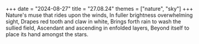 +++
date = "2024-08-27"
title = "27.08.24"
themes = ["nature", "sky"]
+++
Nature's muse that rides upon the winds,
In fuller brightness overwhelming sight,
Drapes red tooth and claw in white,
Brings forth rain to wash the sullied field,
Ascendant and ascending in enfolded layers,
Beyond itself to place its hand amongst the stars.
